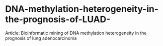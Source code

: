# DNA-methylation-heterogeneity-in-the-prognosis-of-LUAD-
Article: Bioinformatic mining of DNA methylation heterogeneity in the prognosis of lung adenocarcinoma 
